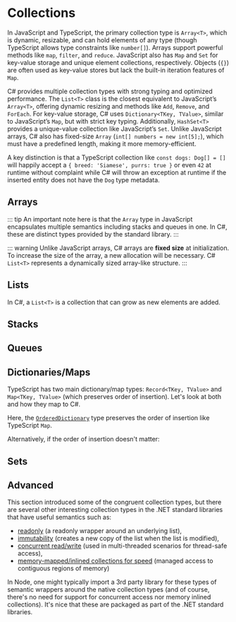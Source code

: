 # Collections

In JavaScript and TypeScript, the primary collection type is `Array<T>`, which is dynamic, resizable, and can hold elements of any type (though TypeScript allows type constraints like `number[]`). Arrays support powerful methods like `map`, `filter`, and `reduce`. JavaScript also has `Map` and `Set` for key-value storage and unique element collections, respectively. Objects (`{}`) are often used as key-value stores but lack the built-in iteration features of `Map`.

C# provides multiple collection types with strong typing and optimized performance. The `List<T>` class is the closest equivalent to JavaScript’s `Array<T>`, offering dynamic resizing and methods like `Add`, `Remove`, and `ForEach`. For key-value storage, C# uses `Dictionary<TKey, TValue>`, similar to JavaScript’s `Map`, but with strict key typing. Additionally, `HashSet<T>` provides a unique-value collection like JavaScript’s `Set`. Unlike JavaScript arrays, C# also has fixed-size `Array` (`int[] numbers = new int[5];`), which must have a predefined length, making it more memory-efficient.

A key distinction is that a TypeScript collection like `const dogs: Dog[] = []` will happily accept a `{ breed: 'Siamese', purrs: true }` or even `42` at runtime without complaint while C# will throw an exception at runtime if the inserted entity does not have the `Dog` type metadata.

## Arrays

<CodeSplitter>
  <template #left>

```ts
// Explicit type
let pets: string[] = ["Tomi", "Rascal", "Puck"];

// Implicit type
let pets2 = ["Tomi", "Rascal", "Puck"];

// Copy
let pets3 = [...pets2];

// Access
let tomi = pets3[0]; // "Tomi"

// Slice
pets3.slice(0, 2) // ["Tomi", "Rascal"]
```

  </template>
  <template #right>

```csharp
// Explicit type
string[] pets = ["Tomi", "Rascal", "Puck"];

// Implicit type
var pets2 = new[] {"Tomi", "Rascal", "Puck"};

// Copy (Need explicit type here)
string[] pets3 = [.. pets2];

// Access
var tomi = pets3[0]; // "Tomi"

// Slice
pets3[0..2] // ["Tomi", "Rascal"]
```

  </template>
</CodeSplitter>

::: tip
An important note here is that the `Array` type in JavaScript encapsulates multiple semantics including stacks and queues in one.  In C#, these are distinct types provided by the standard library.
:::

::: warning
Unlike JavaScript arrays, C# arrays are **fixed size** at initialization.  To increase the size of the array, a new allocation will be necessary.  C# `List<T>` represents a dynamically sized array-like structure.
:::

## Lists

<CodeSplitter>
  <template #left>

```ts
// Initializer
let friends: string[] = [ "Christi" ];

// Add to end
friends.push("Ram");
friends.push("Minli");

// Access
let ram = friends[1]; // "Ram"
```

  </template>
  <template #right>

```csharp
// Initializer
var friends = new List<string> { "Christi" };

// Add to end
friends.Add("Ram");
friends.Add("Minli");

// Access
var ram = friends[1]; // "Ram"
```

  </template>
</CodeSplitter>

In C#, a `List<T>` is a collection that can grow as new elements are added.

## Stacks

<CodeSplitter>
  <template #left>

```ts
let tasks: string[] = [];
tasks.push("task1");
tasks.push("task2");
let task2 = tasks.pop(); // "task2"

// Peek
var task1 = tasks.pop(); // "task1"
tasks.push(task1);
```

  </template>
  <template #right>

```csharp
var tasks = new Stack<string>();
tasks.Push("task1");
tasks.Push("task2");
var task2 = tasks.Pop(); // "task2"

// Peek
var task1 = tasks.Peek(); // "task1"
```

  </template>
</CodeSplitter>

## Queues

<CodeSplitter>
  <template #left>

```ts
let tasks: string[] = [];
tasks.push("task1");
tasks.push("task2");
let task1 = tasks.shift(); // "task1"

// Peek
let task2 = tasks.shift(); // "task2"
tasks.unshift(task1);
```

  </template>
  <template #right>

```csharp
var tasks = new Queue<string>();
tasks.Enqueue("task1");
tasks.Enqueue("task2");
var task1 = tasks.Dequeue(); // "task1"

// Peek
var task2 = tasks.Peek(); // "task2"
```

  </template>
</CodeSplitter>

## Dictionaries/Maps

TypeScript has two main dictionary/map types: `Record<TKey, TValue>` and `Map<TKey, TValue>` (which preserves order of insertion).  Let's look at both and how they map to C#.

<CodeSplitter>
  <template #left>

```ts
let nameToAge = new Map<string, number>([
  ["Anne", 12],
  ["Bert", 23],
  ["Carl", 43],
]);

nameToAge.set("Didi", 55);

// Enumerate
for (const entry of nameToAge.values()) {
    console.log(entry); // 12, 23, 43, 55
}
```

  </template>
  <template #right>

```csharp
var nameToAge = new OrderedDictionary<string, int> {
  ["Anne"] = 12,
  ["Bert"] = 23,
  ["Carl"] = 43,
};

nameToAge.Add("Didi", 55);

// Enumerate
foreach (var entry in nameToAge.Values) {
  Console.WriteLine(entry); // 12, 23, 43, 55
}
```

  </template>
</CodeSplitter>

Here, the [`OrderedDictionary`](https://learn.microsoft.com/en-us/dotnet/api/system.collections.specialized.ordereddictionary?view=net-9.0) type preserves the order of insertion like TypeScript `Map`.

Alternatively, if the order of insertion doesn't matter:

<CodeSplitter>
  <template #left>

```ts
let nameToAge: Record<string, number> = {
  "Anne": 12,
  "Bert": 23,
  "Carl": 43
}

nameToAge["Didi"] = 55;

// Enumerate
for (const entry of Object.values(nameToAge) {
  console.log(entry); // Unordered
}
```

  </template>
  <template #right>

```csharp
var nameToAge = new Dictionary<string, int> {
  ["Anne"] = 12,
  ["Bert"] = 23,
  ["Carl"] = 43,
};

nameToAge.Add("Didi", 55);

// Enumerate
foreach (var entry in nameToAge.Values) {
  Cosole.WriteLine(entry); // Unordered
}
```

  </template>
</CodeSplitter>

## Sets

<CodeSplitter>
  <template #left>

```ts
let uniqueIds = new Set<number>();
uniqueIds.add(5);
uniqueIds.add(1);
uniqueIds.add(5);

for (const id of uniqueIds.values()) {
  console.log(id); // 5, 1
}
```

  </template>
  <template #right>

```csharp
var uniqueIds = new HashSet<int>();
uniqueIds.Add(5);
uniqueIds.Add(1);
uniqueIds.Add(5);

for (var id in uniqueIds) {
  Console.WriteLine(id); // 5, 1
}
```

  </template>
</CodeSplitter>

## Advanced

This section introduced some of the congruent collection types, but there are several other interesting collection types in the .NET standard libraries that have useful semantics such as:

- [readonly](https://learn.microsoft.com/en-us/dotnet/api/system.collections.objectmodel.readonlycollection-1?view=net-9.0) (a readonly wrapper around an underlying list),
- [immutability](https://learn.microsoft.com/en-us/dotnet/api/system.collections.immutable.immutablelist-1?view=net-9.0) (creates a new copy of the list when the list is modified),
- [concurrent read/write](https://learn.microsoft.com/en-us/dotnet/standard/collections/thread-safe/) (used in multi-threaded scenarios for thread-safe access),
- [memory-mapped/inlined collections for speed](https://learn.microsoft.com/en-us/archive/msdn-magazine/2018/january/csharp-all-about-span-exploring-a-new-net-mainstay) (managed access to contiguous regions of memory)

In Node, one might typically import a 3rd party library for these types of semantic wrappers around the native collection types (and of course, there's no need for support for concurrent access nor memory inlined collections).  It's nice that these are packaged as part of the .NET standard libraries.
